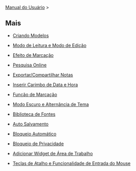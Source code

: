 [Manual do Usuário](/dragonnest/drawnote/manual/pt) >

Mais
---

- [Criando Modelos](creating_templates.md)

- [Modo de Leitura e Modo de Edição](reading_mode_and_editing_mode.md)

- [Efeito de Marcação](highlighter_effect.md)

- [Pesquisa Online](online_search.md)

- [Exportar/Compartilhar Notas](export_share_notes.md)

- [Inserir Carimbo de Data e Hora](insert_timestamp.md)

- [Função de Marcação](marking_function.md)

- [Modo Escuro e Alternância de Tema](dark_mode_theme.md)

- [Biblioteca de Fontes](font_library.md)

- [Auto Salvamento](autosave.md)

- [Bloqueio Automático](automatic_locking.md)

- [Bloqueio de Privacidade](privacy_lock.md)

- [Adicionar Widget de Área de Trabalho](add_desktop_widget.md)

- [Teclas de Atalho e Funcionalidade de Entrada do Mouse](shortcut_key.md)